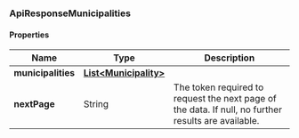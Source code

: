 
[//]: # (CLASS:ApiResponseMunicipalities)

[//]: # (KIND:object)

### ApiResponseMunicipalities

#### Properties

[//]: # (START_DEFINITION)

Name | Type | Description
------------ | ------------- | -------------
**municipalities** | [**List&lt;Municipality&gt;**](Municipality.md) |  &nbsp;
**nextPage** | String | The token required to request the next page of the data. If null, no further results are available. &nbsp;

[//]: # (END_DEFINITION)


[//]: # (CONTAINED_CLASS:Municipality)





